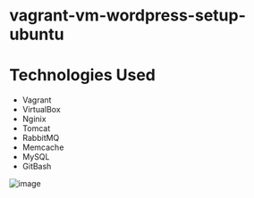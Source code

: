 # vagrant-vm-wordpress-setup-ubuntu

# Technologies Used

- Vagrant
- VirtualBox
- Nginix
- Tomcat
- RabbitMQ
- Memcache
- MySQL
- GitBash


![image](https://user-images.githubusercontent.com/76225409/189494157-8d49ea72-ba76-4c2a-b294-e3d4284eb485.png)


